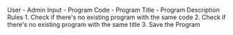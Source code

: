 User - Admin
Input
    - Program Code
    - Program Title
    - Program Description
Rules
    1. Check if there's no existing program with the same code
    2. Check if there's no existing program with the same title
    3. Save the Program
